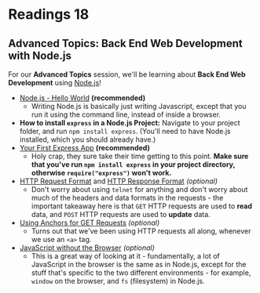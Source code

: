 # Readings 18

## Advanced Topics: Back End Web Development with Node.js

For our **Advanced Topics** session, we'll be learning about **Back End Web Development** using [Node.js](https://nodejs.org/)!

-   [Node.js - Hello World](https://teamtreehouse.com/library/nodejs-basics/introduction-to-nodejs/hello-world) **(recommended)**
    -   Writing Node.js is basically just writing Javascript, except that you run it using the command line, instead of inside a browser.
-   **How to install `express` in a Node.js Project:** Navigate to your project folder, and run `npm install express`. (You'll need to have Node.js installed, which you should already have.)
-   [Your First Express App](https://teamtreehouse.com/library/express-basics/getting-started-with-express/your-first-express-app) **(recommended)**
    -   Holy crap, they sure take their time getting to this point. **Make sure that you've run `npm install express` in your project directory, otherwise `require("express")` won't work.**
-   [HTTP Request Format](https://teamtreehouse.com/library/http-basics/introduction-to-http/http-request-format) and [HTTP Response Format](https://teamtreehouse.com/library/http-basics/introduction-to-http/http-response-format) _(optional)_
    -   Don't worry about using `telnet` for anything and don't worry about much of the headers and data formats in the requests - the important takeaway here is that `GET` HTTP requests are used to **read** data, and `POST` HTTP requests are used to **update** data.
-   [Using Anchors for GET Requests](https://teamtreehouse.com/library/http-basics/get-and-post-requests-in-a-browser/using-anchors-for-get-requests) _(optional)_
    -   Turns out that we've been using HTTP requests all along, whenever we use an `<a>` tag.
-   [JavaScript without the Browser](https://teamtreehouse.com/library/nodejs-basics/introduction-to-nodejs/javascript-without-the-browser) _(optional)_
    -   This is a great way of looking at it - fundamentally, a lot of JavaScript in the browser is the same as in Node.js, except for the stuff that's specific to the two different environments - for example, `window` on the browser, and `fs` (filesystem) in Node.js.
